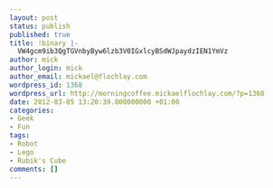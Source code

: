 ```yaml
---
layout: post
status: publish
published: true
title: !binary |-
  VW4gcm9ib3QgTGVnbyByw6lzb3V0IGxlcyBSdWJpaydzIEN1YmVz
author: mick
author_login: mick
author_email: mickael@flochlay.com
wordpress_id: 1368
wordpress_url: http://morningcoffee.mickaelflochlay.com/?p=1368
date: 2012-03-05 13:20:39.000000000 +01:00
categories:
- Geek
- Fun
tags:
- Robot
- Lego
- Rubik's Cube
comments: []
---
```


<object width="425" height="350"><param name="movie" value="http://www.youtube.com/v/_d0LfkIut2M" /><param name="wmode" value="transparent" /><embed src="http://www.youtube.com/v/_d0LfkIut2M" type="application/x-shockwave-flash" wmode="transparent" width="425" height="350" /></object>
